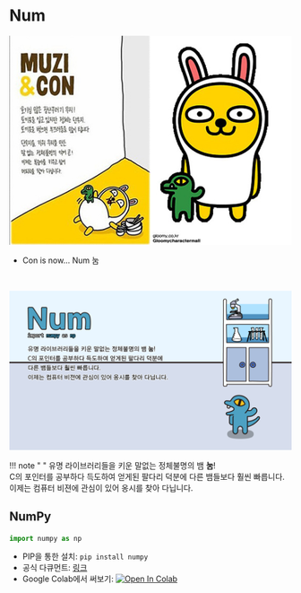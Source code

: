 # Num

![Con](img/kakao_original/_con.jpg)

- Con is now... Num 눔

<br>

![Num](img/pc_1920_1080/num_pc.jpg)

!!! note " "
    유명 라이브러리들을 키운 말없는 정체불명의 뱀 **눔**!
    <br>
    C의 포인터를 공부하다 득도하여 얻게된 팔다리 덕분에 다른 뱀들보다 훨씬 빠릅니다.
    <br>
    이제는 컴퓨터 비젼에 관심이 있어 옹시를 찾아 다닙니다.

## NumPy

```python
import numpy as np
```

- PIP을 통한 설치: ``` pip install numpy ```
- 공식 다큐먼트: [링크](https://numpy.org/doc/1.21/)
- Google Colab에서 써보기: [![Open In Colab](https://colab.research.google.com/assets/colab-badge.svg)](https://colab.research.google.com/github/FeetCodingHommy/pypyo-friends/blob/master/jupyternotebooks/num.ipynb)